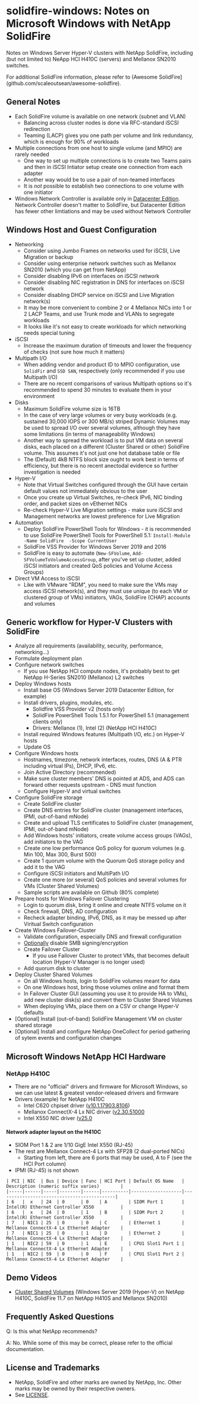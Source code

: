 # solidfire-windows: Notes on Microsoft Windows with NetApp SolidFire

Notes on Windows Server Hyper-V clusters with NetApp SolidFire, including (but not limited to) NeApp HCI H410C (servers) and Mellanox SN2010 switches.

For additional SolidFire information, please refer to (Awesome SolidFire](github.com/scaleoutsean/awesome-solidfire).

## General Notes

- Each SolidFire volume is available on one network (subnet and VLAN)
  - Balancing across cluster nodes is done via RFC-standard iSCSI redirection
  - Teaming (LACP) gives you one path per volume and link redundancy, which is enough for 90% of workloads
- Multiple connections from one host to single volume (and MPIO) are rarely needed
  - One way to set up multiple connections is to create two Teams pairs and then in iSCSI Intiator setup create one connection from each adapter
  - Another way would be to use a pair of non-teamed interfaces
  - It is *not* possible to establish two connections to one volume with one initiator
- Windows Network Controller is available only in [Datacenter Edition](https://docs.microsoft.com/en-us/windows-server/get-started-19/editions-comparison-19). Network Controller doesn't matter to SolidFire, but Datacenter Edition has fewer other limtiations and may be used without Network Controller

## Windows Host and Guest Configuration

- Networking
  - Consider using Jumbo Frames on networks used for iSCSI, Live Migration or backup
  - Consider using enterprise network switches such as Mellanox SN2010 (which you can get from NetApp)
  - Consider disabling IPv6 on interfaces on iSCSI network
  - Consider disabling NIC registration in DNS for interfaces on iSCSI network
  - Consider disabling DHCP service on iSCSI and Live Migration network(s)
  - It may be more convenient to combine 2 or 4 Mellanox NICs into 1 or 2 LACP Teams, and use Trunk mode and VLANs to segregate workloads
  - It looks like it's not easy to create workloads for which networking needs special tuning
- iSCSI
  - Increase the maximum duration of timeouts and lower the frequency of checks (not sure how much it matters)
- Multipath I/O
  - When adding vendor and product ID to MPIO configuration, use `SolidFir` and `SSD SAN`, respectively (only recommended if you use Multipath I/O)
  - There are no recent comparisons of various Multipath options so it's recommended to spend 30 minutes to evaluate them in your environment
- Disks
  - Maximum SolidFire volume size is 16TB
  - In the case of very large volumes or very busy workloads (e.g. sustained 30,000 IOPS or 300 MB/s) striped Dynamic Volumes may be used to spread I/O over several volumes, although they have some limitations (in terms of manageability Windows)
  - Another way to spread the workload is to put VM data on several disks, each placed on a different (Cluster Shared or other) SolidFire volume. This assumes it's not just one hot database table or file
  - The (Default) 4kB NTFS block size ought to work best in terms of efficiency, but there is no recent anectodal evidence so further investigation is needed
- Hyper-V
  - Note that Virtual Switches configured through the GUI have certain default values not immediately obvious to the user
  - Once you create up Virtual Switches, re-check IPv6, NIC binding order, and packet sizes on vEthernet NICs
  - Re-check Hyper-V Live Migration settings - make sure iSCSI and Management networks are lowest preference for Live Migration
- Automation
  - Deploy SolidFire PowerShell Tools for Windows - it is recommended to use SolidFire PowerShell Tools for PowerShell 5.1: `Install-Module -Name SolidFire  -Scope CurrentUser`
  - SolidFire VSS Provider for Windows Server 2019 and 2016
  - SolidFire is easy to automate (`New-SFVolume`, `Add-SFVolumeToVolumeAccessGroup`, after you've set up cluster, added iSCSI initiators and created QoS policies and Volume Access Groups)
- Direct VM Access to iSCSI
  - Like with VMware "RDM", you need to make sure the VMs may access iSCSI network(s), and they must use unique (to each VM or clustered group of VMs) initiators, VAGs, SolidFire (CHAP) accounts and volumes

## Generic workflow for Hyper-V Clusters with SolidFire

- Analyze all requirements (availability, security, performance, networking...)
- Formulate deployment plan
- Configure network switches
  - If you use NetApp HCI compute nodes, it's probably best to get NetApp H-Series SN2010 (Mellanox) L2 switches
- Deploy Windows hosts
  - Install base OS (Windows Server 2019 Datacenter Edition, for example)
  - Install drivers, plugins, modules, etc.
    - Solidfire VSS Provider v2 (hosts only)
    - SolidFire PowerShell Tools 1.5.1 for PowerShell 5.1 (management clients only)
    - Drivers: Mellanox (1), Intel (2) (NetApp HCI H410C)
  - Install required Windows features (Multipath I/O, etc.) on Hyper-V hosts
  - Update OS
- Configure Windows hosts
  - Hostnames, timezone, network interfaces, routes, DNS (A & PTR including virtual IPs), DHCP, IPv6, etc.
  - Join Active Directory (recommended)
  - Make sure cluster members' DNS is pointed at ADS, and ADS can forward other requests upstream - DNS must function
  - Configure Hyper-V and virtual switches
- Configure SolidFire storage
  - Create SolidFire cluster
  - Create DNS entries for SolidFire cluster (management interfaces, IPMI, out-of-band mNode)
  - Create and upload TLS certificates to SolidFire cluster (management, IPMI, out-of-band mNode)
  - Add Windows hosts' initiators, create volume access groups (VAGs), add initiators to the VAG
  - Create one low performance QoS policy for quorum volumes (e.g. Min 100, Max 300, Burst 500)
  - Create 1 quorum volume with the Quorum QoS storage policy and add it to the VAG
  - Configure iSCSI initiators and MultiPath I/O
  - Create one more (or several) QoS policies and several volumes for VMs (Cluster Shared Volumes)
  - Sample scripts are available on Github (80% complete)
- Prepare hosts for Windows Failover Clustering
  - Login to quorum disk, bring it online and create NTFS volume on it
  - Check firewall, DNS, AD configuration
  - Recheck adapter binding, IPv6, DNS, as it may be messed up after Viritual Switch configuration
- Create Windows Failover-Cluster
  - Validate configuration, especially DNS and firewall configuration
  - [Optionally](https://social.technet.microsoft.com/Forums/en-US/bf5285bc-fc72-474f-a0f4-232a2bd230b1/smb-signing-breaks-csv-access-crossnode?forum=winserverClustering) disable SMB signing/encryption
  - Create Failover Cluster
    - If you use Failover Cluster to protect VMs, that becomes default location (Hyper-V Manager is no longer used)
  - Add quorum disk to cluster
- Deploy Cluster Shared Volumes
  - On all Windows hosts, login to SolidFire volumes meant for data
  - On one Windows host, bring those volumes online and format them
  - In Failover Cluster GUI (assuming you use it to provide HA to VMs), add new cluster disk(s) and convert them to Cluster Shared Volumes
  - When deploying VMs, place them on a CSV or change Hyper-V defaults
- [Optional] Install (out-of-band) SolidFire Management VM on cluster shared storage
- [Optional] Install and configure NetApp OneCollect for period gathering of sytem events and configuration changes

## Microsoft Windows NetApp HCI Hardware

### NetApp H410C

- There are no "official" drivers and firmware for Microsoft Windows, so we can use latest & greatest vendor-released drivers and firmware
- Drivers (example) for NetApp H410C
  - Intel C620 chpiset driver ([v10.1.17903.8106](https://downloadcenter.intel.com/download/28531/Intel-Server-Chipset-Driver-for-Windows-))
  - Mellanox ConnectX-4 Lx NIC driver ([v2.30.51000](https://www.mellanox.com/products/adapter-software/ethernet/windows/winof-2)
  - Intel X550 NIC driver ([v25.0](https://downloadcenter.intel.com/download/28396/Intel-Network-Adapter-Driver-for-Windows-Server-2019-?product=88207)

#### Network adapter layout on the H410C

- SIOM Port 1 & 2 are 1/10 GigE Intel X550 (RJ-45)
- The rest are Mellanox Connect-4 Lx with SFP28 (2 dual-ported NICs)
  - Starting from left, there are 6 ports that may be used, A to F (see the HCI Port column)
- IPMI (RJ-45) is not shown

```
| PCI | NIC  | Bus | Device | Func | HCI Port | Default OS Name   | Description (numeric suffix varies)        |
|-----|------|-----|--------|------|----------|-------------------|--------------------------------------------|
| 6   |  x   | 24  | 0      | 0    | A        | SIOM Port 1       | Intel(R) Ethernet Controller X550          |
| 6   |  x   | 24  | 0      | 1    | B        | SIOM Port 2       | Intel(R) Ethernet Controller X550          |
| 7   | NIC1 | 25  | 0      | 0    | C        | Ethernet 1        | Mellanox ConnectX-4 Lx Ethernet Adapter    |
| 7   | NIC1 | 25  | 0      | 1    | D        | Ethernet 2        | Mellanox ConnectX-4 Lx Ethernet Adapter    |
| 1   | NIC2 | 59  | 0      | 1    | E        | CPU1 Slot1 Port 1 | Mellanox ConnectX-4 Lx Ethernet Adapter    |
| 1   | NIC2 | 59  | 0      | 0    | F        | CPU1 Slot1 Port 2 | Mellanox ConnectX-4 Lx Ethernet Adapter    |
```

## Demo Videos

- [Cluster Shared Volumes](https://youtu.be/GL9S6GkP-Z8) (Windows Server 2019 (Hyper-V) on NetApp H410C, SolidFire 11.7 on NetApp H410S and Mellanox SN2010)

## Frequently Asked Questions

Q: Is this what NetApp recommends?

A: No. While some of this may be correct, please refer to the official documentation.

## License and Trademarks

- NetApp, SolidFire and other marks are owned by NetApp, Inc. Other marks may be owned by their respective owners.
- See [LICENSE](LICENSE).
